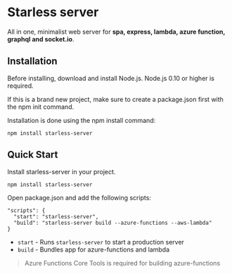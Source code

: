 # Starless server

All in one, minimalist web server for <b>spa, express, lambda, azure function, graphql and socket.io</b>.

## Installation

Before installing, download and install Node.js. Node.js 0.10 or higher is required.

If this is a brand new project, make sure to create a package.json first with the npm init command.

Installation is done using the npm install command:

```
npm install starless-server
```

## Quick Start

Install starless-server in your project.

```
npm install starless-server
```

Open package.json and add the following scripts:

```
"scripts": {
  "start": "starless-server",
  "build": "starless-server build --azure-functions --aws-lambda"
}
```

- `start` - Runs `starless-server` to start a production server
- `build` - Bundles app for azure-functions and lambda
> Azure Functions Core Tools is required for building azure-functions
